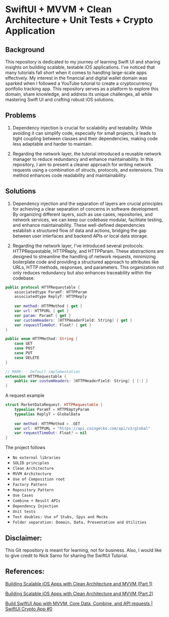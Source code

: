 # SwiftUI + MVVM + Clean Architecture + Unit Tests + Crypto Application


## Background
This repository is dedicated to my journey of learning Swift UI and sharing insights on building scalable, testable iOS applications. I've noticed that many tutorials fall short when it comes to handling large-scale apps effectively. My interest in the financial and digital wallet domain was sparked when I followed a YouTube tutorial to create a cryptocurrency portfolio tracking app. This repository serves as a platform to explore this domain, share knowledge, and address its unique challenges, all while mastering Swift UI and crafting robust iOS solutions.

## Problems
1. Dependency injection is crucial for scalability and testability. While avoiding it can simplify code, especially for small projects, it leads to tight coupling between classes and their dependencies, making code less adaptable and harder to maintain.

2. Regarding the network layer, the tutorial introduced a reusable network manager to reduce redundancy and enhance maintainability. In this repository, I aim to present a cleaner approach for writing network requests using a combination of structs, protocols, and extensions. This method enhances code readability and maintainability.

## Solutions
1. Dependency injection and the separation of layers are crucial principles for achieving a clear separation of concerns in software development. By organizing different layers, such as use cases, repositories, and network services, we can keep our codebase modular, facilitate testing, and enhance maintainability. These well-defined dependencies establish a structured flow of data and actions, bridging the gap between user interfaces and backend APIs or local data storage.

2. Regarding the network layer, I've introduced several protocols: HTTPRequestable, HTTPReply, and HTTPParam. These abstractions are designed to streamline the handling of network requests, minimizing boilerplate code and providing a structured approach to attributes like URLs, HTTP methods, responses, and parameters. This organization not only reduces redundancy but also enhances traceability within the codebase.
```swift
public protocol HTTPRequestable {
    associatedtype ParamT: HTTPParam
    associatedtype ReplyT: HTTPReply
    
    var method: HTTPMethod { get }
    var url: HTTPURL { get }
    var param: ParamT { get }
    var customHeaders: [HTTPHeaderField: String] { get }
    var requestTimeOut: Float? { get }
}

public enum HTTPMethod: String {
    case GET
    case POST
    case PUT
    case DELETE
}

// MARK: - Default implementation
extension HTTPRequestable {
    public var customHeaders: [HTTPHeaderField: String] { [:] }
}
```
A request example
```swift
struct MarketDataRequest: HTTPRequestable {
    typealias ParamT = HTTPEmptyParam
    typealias ReplyT = GlobalData
    
    var method: HTTPMethod = .GET
    var url: HTTPURL = "https://api.coingecko.com/api/v3/global"
    var requestTimeOut: Float? = nil
}
```

The project follows

- ``No external libraries``
- ``SOLID principles``
- ``Clean Architecture``
- ``MVVM Architecture``
- ``Use of Composition root``
- ``Factory Pattern``
- ``Repository Pattern``
- ``Use Cases``
- ``Combine + Result APIs``
- ``Dependency Injection``
- ``Unit tests``
- ``Test doubles: Use of Stubs, Spys and Mocks``
- ``Folder separation: Domain, Data, Presentation and Utilities``

## Disclaimer:
This Git repository is meant for learning, not for business. Also, I would like to give credit to Nick Sarno for sharing the SwiftUI Tutorial.

## References: 

[Building Scalable iOS Apps with Clean Architecture and MVVM (Part 1)](https://medium.com/@wadegraduate/building-scalable-ios-apps-with-clean-architecture-and-mvvm-part-1-38a3d142cf59)

[Building Scalable iOS Apps with Clean Architecture and MVVM (Part 2)](https://medium.com/@wadegraduate/building-scalable-ios-apps-with-clean-architecture-and-mvvm-part-2-c24ff24075c0)

[Build SwiftUI App with MVVM, Core Data, Combine, and API requests | SwiftUI Crypto App #0](https://youtu.be/TTYKL6CfbSs?si=pbv-6BSNSZ2YGTUB)
